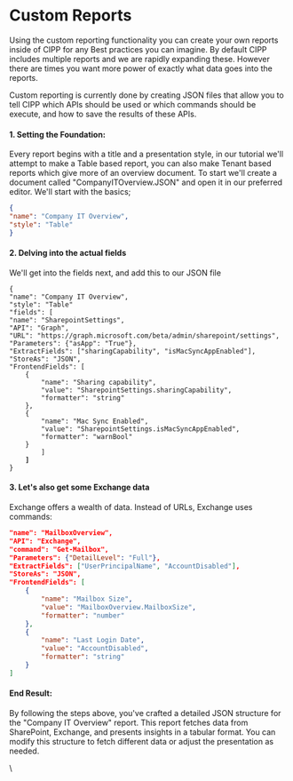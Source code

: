 # Custom Reports

Using the custom reporting functionality you can create your own reports inside of CIPP for any Best practices you can imagine. By default CIPP includes multiple reports and we are rapidly expanding these. However there are times you want more power of exactly what data goes into the reports.&#x20;

Custom reporting is currently done by creating JSON files that allow you to tell CIPP which APIs should be used or which commands should be execute, and how to save the results of these APIs.



#### **1. Setting the Foundation**:

Every report begins with a title and a presentation style, in our tutorial we'll attempt to make a Table based report, you can also make Tenant based reports which give more of an overview document. To start we'll create a document called "CompanyITOverview.JSON" and open it in our preferred editor. We'll start with the basics;

```json
{
"name": "Company IT Overview",
"style": "Table"
}
```

#### **2. Delving into the actual fields**

We'll get into the fields next, and add this to our JSON file

<pre class="language-json"><code class="lang-json">{
"name": "Company IT Overview",
"style": "Table"
"fields": [
"name": "SharepointSettings",
"API": "Graph",
"URL": "https://graph.microsoft.com/beta/admin/sharepoint/settings",
"Parameters": {"asApp": "True"},
"ExtractFields": ["sharingCapability", "isMacSyncAppEnabled"],
"StoreAs": "JSON",
"FrontendFields": [
    {
        "name": "Sharing capability",
        "value": "SharepointSettings.sharingCapability",
        "formatter": "string"
    },
    {
        "name": "Mac Sync Enabled",
        "value": "SharepointSettings.isMacSyncAppEnabled",
        "formatter": "warnBool"
    }
        ]
<strong>    ]
</strong>}
</code></pre>

#### **3. Let's also get some Exchange data**

Exchange offers a wealth of data. Instead of URLs, Exchange uses commands:

```json
"name": "MailboxOverview",
"API": "Exchange",
"command": "Get-Mailbox",
"Parameters": {"DetailLevel": "Full"},
"ExtractFields": ["UserPrincipalName", "AccountDisabled"],
"StoreAs": "JSON",
"FrontendFields": [
    {
        "name": "Mailbox Size",
        "value": "MailboxOverview.MailboxSize",
        "formatter": "number"
    },
    {
        "name": "Last Login Date",
        "value": "AccountDisabled",
        "formatter": "string"
    }
]
```

#### **End Result**:

By following the steps above, you've crafted a detailed JSON structure for the "Company IT Overview" report. This report fetches data from SharePoint, Exchange, and presents insights in a tabular format. You can modify this structure to fetch different data or adjust the presentation as needed.

\
